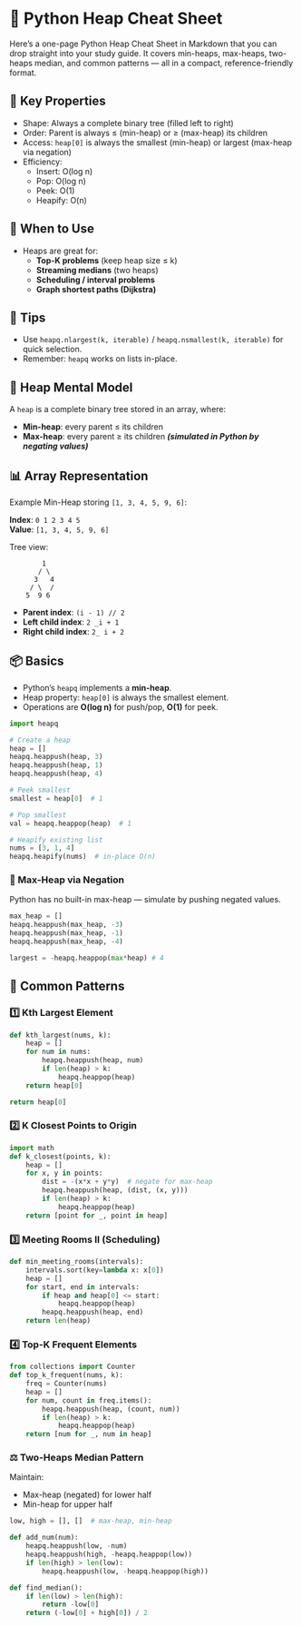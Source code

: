 # 📝 Python Heap Cheat Sheet

Here’s a one-page Python Heap Cheat Sheet in Markdown that you can drop straight into your study guide. It covers min-heaps, max-heaps, two-heaps median, and common patterns — all in a compact, reference-friendly format.

## 📌 Key Properties

- Shape: Always a complete binary tree (filled left to right)
- Order: Parent is always ≤ (min-heap) or ≥ (max-heap) its children
- Access: `heap[0]` is always the smallest (min-heap) or largest (max-heap via negation)
- Efficiency:
  - Insert: O(log n)
  - Pop: O(log n)
  - Peek: O(1)
  - Heapify: O(n)

## 🧠 When to Use

- Heaps are great for:
  - **Top-K problems** (keep heap size ≤ k)
  - **Streaming medians** (two heaps)
  - **Scheduling / interval problems**
  - **Graph shortest paths (Dijkstra)**

## 🧠 Tips

- Use `heapq.nlargest(k, iterable)` / `heapq.nsmallest(k, iterable)` for quick selection.
- Remember: `heapq` works on lists in-place.

## 🧩 Heap Mental Model

A `heap` is a complete binary tree stored in an array, where:

- **Min-heap**: every parent ≤ its children
- **Max-heap**: every parent ≥ its children **_(simulated in Python by negating values)_**

## 📊 Array Representation

Example Min-Heap storing `[1, 3, 4, 5, 9, 6]`:

**Index**: `0 1 2 3 4 5`  
**Value**: `[1, 3, 4, 5, 9, 6]`

Tree view:

```text
        1
       / \
      3   4
     / \  /
    5  9 6
```

- **Parent index**: `(i - 1) // 2`
- **Left child index**: `2 _i + 1`
- **Right child index**: `2_ i + 2`

## 📦 Basics

- Python’s `heapq` implements a **min-heap**.
- Heap property: `heap[0]` is always the smallest element.
- Operations are **O(log n)** for push/pop, **O(1)** for peek.

```python
import heapq

# Create a heap
heap = []
heapq.heappush(heap, 3)
heapq.heappush(heap, 1)
heapq.heappush(heap, 4)

# Peek smallest
smallest = heap[0]  # 1

# Pop smallest
val = heapq.heappop(heap)  # 1

# Heapify existing list
nums = [3, 1, 4]
heapq.heapify(nums)  # in-place O(n)
```

### 🔼 Max-Heap via Negation

Python has no built-in max-heap — simulate by pushing negated values.

```python
max_heap = []
heapq.heappush(max_heap, -3)
heapq.heappush(max_heap, -1)
heapq.heappush(max_heap, -4)

largest = -heapq.heappop(max*heap) # 4
```

## 🎯 Common Patterns

### 1️⃣ Kth Largest Element

```python
def kth_largest(nums, k):
    heap = []
    for num in nums:
        heapq.heappush(heap, num)
        if len(heap) > k:
            heapq.heappop(heap)
    return heap[0]

return heap[0]
```

### 2️⃣ K Closest Points to Origin

```python
import math
def k_closest(points, k):
    heap = []
    for x, y in points:
        dist = -(x*x + y*y)  # negate for max-heap
        heapq.heappush(heap, (dist, (x, y)))
        if len(heap) > k:
            heapq.heappop(heap)
    return [point for _, point in heap]

```

### 3️⃣ Meeting Rooms II (Scheduling)

```python
def min_meeting_rooms(intervals):
    intervals.sort(key=lambda x: x[0])
    heap = []
    for start, end in intervals:
        if heap and heap[0] <= start:
            heapq.heappop(heap)
        heapq.heappush(heap, end)
    return len(heap)
```

### 4️⃣ Top-K Frequent Elements

```python
from collections import Counter
def top_k_frequent(nums, k):
    freq = Counter(nums)
    heap = []
    for num, count in freq.items():
        heapq.heappush(heap, (count, num))
        if len(heap) > k:
            heapq.heappop(heap)
    return [num for _, num in heap]
```

### ⚖️ Two-Heaps Median Pattern

Maintain:

- Max-heap (negated) for lower half
- Min-heap for upper half

```python
low, high = [], []  # max-heap, min-heap

def add_num(num):
    heapq.heappush(low, -num)
    heapq.heappush(high, -heapq.heappop(low))
    if len(high) > len(low):
        heapq.heappush(low, -heapq.heappop(high))

def find_median():
    if len(low) > len(high):
        return -low[0]
    return (-low[0] + high[0]) / 2

```
